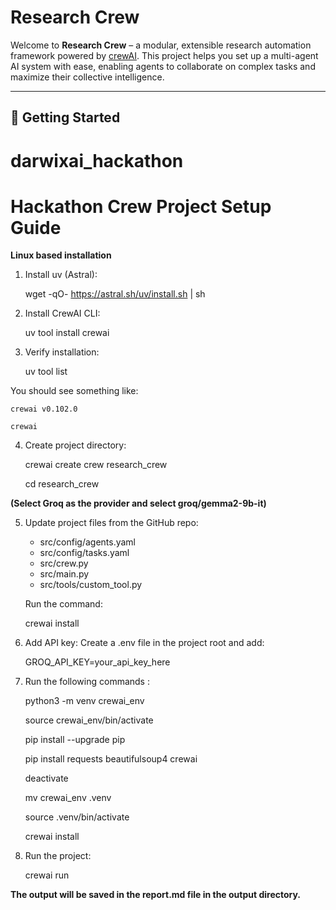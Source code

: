 
# Research Crew

Welcome to **Research Crew** – a modular, extensible research automation framework powered by [crewAI](https://crewai.com). This project helps you set up a multi-agent AI system with ease, enabling agents to collaborate on complex tasks and maximize their collective intelligence.


---

## 🚀 Getting Started
# darwixai_hackathon
# Hackathon Crew Project Setup Guide

**Linux based installation**

1. Install uv (Astral):
   
	wget -qO- https://astral.sh/uv/install.sh | sh

2. Install CrewAI CLI:

	uv tool install crewai

3. Verify installation:
   
	uv tool list


You should see something like:

	crewai v0.102.0

	crewai

4. Create project directory:

	crewai create crew research_crew
    
	cd research_crew

**(Select Groq as the provider and select groq/gemma2-9b-it)**

5. Update project files from the GitHub repo:
   
   - src/config/agents.yaml
   - src/config/tasks.yaml
   - src/crew.py
   - src/main.py
   - src/tools/custom_tool.py
     
   Run the command:

	  crewai install

6. Add API key:
   Create a .env file in the project root and add:

   GROQ_API_KEY=your_api_key_here

7. Run the following commands :

	python3 -m venv crewai_env
    
	source crewai_env/bin/activate

	pip install --upgrade pip

	pip install requests beautifulsoup4 crewai

	deactivate

	mv crewai_env .venv

	source .venv/bin/activate

	crewai install

8. Run the project:
    
	  crewai run

**The output will be saved in the report.md file in the output directory.**

